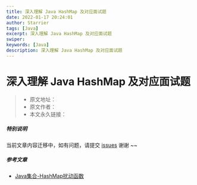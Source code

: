 ```yaml
---
title: 深入理解 Java HashMap 及对应面试题
date: 2022-01-17 20:24:01
author: Starrier
tags: [Java]
excerpt: 深入理解 Java HashMap 及对应面试题
swiper:
keywords: [Java]
description: 深入理解 Java HashMap 及对应面试题
---
```


# 深入理解 Java HashMap 及对应面试题

> * 原文地址：[]()
> * 原文作者：[]()
> * 本文永久链接：[]()

##### **特别说明**

当前文章内容迁移中，如有问题，请提交 [issues](https://github.com/Starrier/starrier.github.io/issues) 谢谢 ~~

##### 参考文章

- [Java集合-HashMap扰动函数](https://blog.csdn.net/weixin_33748818/article/details/91994025)
